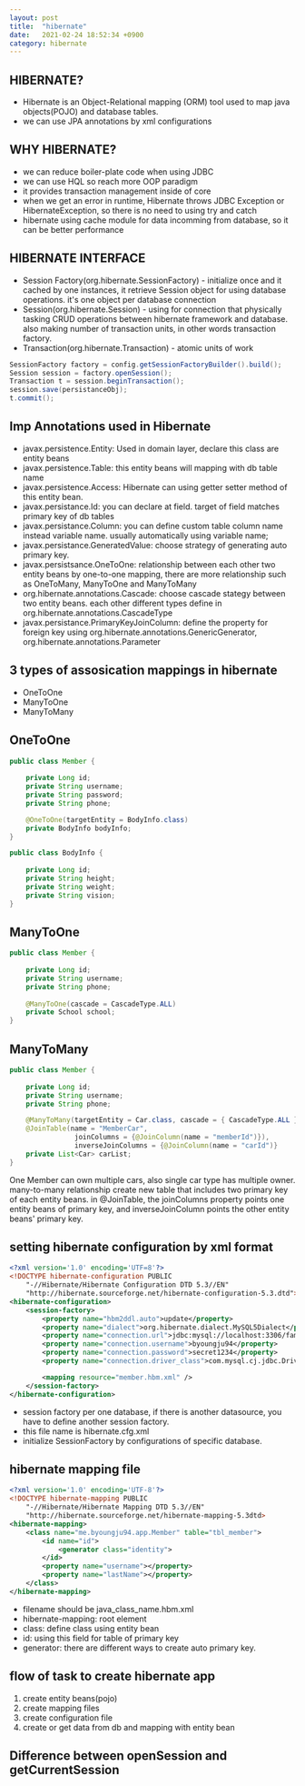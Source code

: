 ```yaml
---
layout: post
title:  "hibernate"
date:   2021-02-24 18:52:34 +0900
category: hibernate
---
```

## HIBERNATE?
- Hibernate is an Object-Relational mapping (ORM) tool used to map java objects(POJO) and database tables.
- we can use JPA annotations by xml configurations 

## WHY HIBERNATE?
- we can reduce boiler-plate code when using JDBC
- we can use HQL so reach more OOP paradigm
- it provides transaction management inside of core
- when we get an error in runtime, Hibernate throws JDBC Exception or HibernateException, so there is no need to using try and catch
- hibernate using cache module for data incomming from database, so it can be better performance

## HIBERNATE INTERFACE
- Session Factory(org.hibernate.SessionFactory) - initialize once and it cached by one instances, it retrieve Session object for using database operations. it's one object per database connection
- Session(org.hibernate.Session) - using for connection that physically tasking CRUD operations between hibernate framework and database. also making number of transaction units, in other words transaction factory.
- Transaction(org.hibernate.Transaction) - atomic units of work

```java
SessionFactory factory = config.getSessionFactoryBuilder().build();
Session session = factory.openSession();
Transaction t = session.beginTransaction();
session.save(persistanceObj);
t.commit();
```

## Imp Annotations used in Hibernate
- javax.persistence.Entity: Used in domain layer, declare this class are entity beans
- javax.persistence.Table: this entity beans will mapping with db table name
- javax.persistence.Access: Hibernate can using getter setter method of this entity bean.
- javax.persistance.Id: you can declare at field. target of field matches primary key of db tables
- javax.persistance.Column: you can define custom table column name instead variable name. usually automatically using variable name;
- javax.persistance.GeneratedValue: choose strategy of generating auto primary key.
- javax.persistsance.OneToOne: relationship between each other two entity beans by one-to-one mapping, there are more relationship such as OneToMany, ManyToOne and ManyToMany
- org.hibernate.annotations.Cascade: choose cascade stategy between two entity beans. each other different types define in org.hibernate.annotations.CascadeType
- javax.persistance.PrimaryKeyJoinColumn: define the property for foreign key using org.hibernate.annotations.GenericGenerator, org.hibernate.annotations.Parameter

## 3 types of assosication mappings in hibernate
- OneToOne
- ManyToOne
- ManyToMany

## OneToOne
```java
public class Member {
    
    private Long id;
    private String username;
    private String password;
    private String phone;

    @OneToOne(targetEntity = BodyInfo.class)
    private BodyInfo bodyInfo;
}

public class BodyInfo {
    
    private Long id;
    private String height;
    private String weight;
    private String vision;
}

```

## ManyToOne
```java
public class Member {
    
    private Long id;
    private String username;
    private String phone;
    
    @ManyToOne(cascade = CascadeType.ALL)
    private School school;
}
```

## ManyToMany
```java
public class Member {
    
    private Long id;
    private String username;
    private String phone;

    @ManyToMany(targetEntity = Car.class, cascade = { CascadeType.ALL })
    @JoinTable(name = "MemberCar",
                joinColumns = {@JoinColumn(name = "memberId")}),
                inverseJoinColumns = {@JoinColumn(name = "carId")}
    private List<Car> carList;
}
```
One Member can own multiple cars, also single car type has multiple owner. many-to-many relationship create new table that includes two primary key of each entity beans. in @JoinTable, the joinColumns property points one entity beans of primary key, and inverseJoinColumn points the other entity beans' primary key.

## setting hibernate configuration by xml format
```xml
<?xml version='1.0' encoding='UTF=8'?>
<!DOCTYPE hibernate-configuration PUBLIC
    "-//Hibernate/Hibernate Configuration DTD 5.3//EN"
    "http://hibernate.sourceforge.net/hibernate-configuration-5.3.dtd">
<hibernate-configuration>
    <session-factory>
        <property name="hbm2ddl.auto">update</property>
        <property name="dialect">org.hibernate.dialect.MySQL5Dialect</property>
        <property name="connection.url">jdbc:mysql://localhost:3306/family_db?useSSL=false&characterEncoding=UTF-8&serverTimezone=UTC</property>
        <property name="connection.username">byoungju94</property>
        <property name="connection.password">secret1234</property>
        <property name="connection.driver_class">com.mysql.cj.jdbc.Driver</property>

        <mapping resource="member.hbm.xml" />
    </session-factory>
</hibernate-configuration>
```
- session factory per one database, if there is another datasource, you have to define another session factory.
- this file name is hibernate.cfg.xml
- initialize SessionFactory by configurations of specific database.

## hibernate mapping file
```xml
<?xml version='1.0' encoding='UTF-8'?>
<!DOCTYPE hibernate-mapping PUBLIC 
    "-//Hibernate/Hibernate Mapping DTD 5.3//EN"
    "http://hibernate.sourceforge.net/hibernate-mapping-5.3dtd>
<hibernate-mapping>
    <class name="me.byoungju94.app.Member" table="tbl_member">
        <id name="id">
            <generator class="identity">
        </id>
        <property name="username"></property>
        <property name="lastName"></property>
    </class>
</hibernate-mapping>
```
- filename should be java_class_name.hbm.xml
- hibernate-mapping: root element
- class: define class using entity bean
- id: using this field for table of primary key
- generator: there are different ways to create auto primary key.

## flow of task to create hibernate app
1. create entity beans(pojo)
2. create mapping files
3. create configuration file
4. create or get data from db and mapping with entity bean 

## Difference between openSession and getCurrentSession